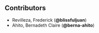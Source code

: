 ## Contributors
- Revilleza, Frederick (**@blissfuljuan**)
- Ahito, Bernadeth Claire (**@berna-ahito**)
